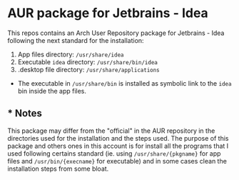 # AUR package for Jetbrains - Idea
This repos contains an Arch User Repository package for Jetbrains - Idea following the next standard for the installation:

1. App files directory: `/usr/share/idea`
2. Executable `idea` directory: `/usr/share/bin/idea`
3. .desktop file directory: `/usr/share/applications`

* The executable in `/usr/share/bin` is installed as symbolic link to the `idea` bin inside the app files.

## * Notes
This package may differ from the "official" in the AUR repository in the directories used for the installation and the steps used. The purpose of this package and others 
ones in this account is for install all the programs that I used following certains standard (ie. using `/usr/share/{pkgname}` for app files and `/usr/bin/{execname}`
for executable) and in some cases clean the installation steps from some bloat.

